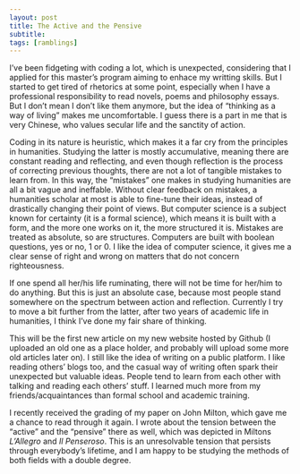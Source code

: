 ```yaml
---
layout: post
title: The Active and the Pensive
subtitle: 
tags: [ramblings]
---
```

I’ve been fidgeting with coding a lot, which is unexpected, considering that I applied for this master’s program aiming to enhace my writting skills. But I started to get tired of rhetorics at some point, especially when I have a professional responsibility to read novels, poems and philosophy essays. But I don’t mean I don’t like them anymore, but the idea of “thinking as a way of living” makes me uncomfortable. I guess there is a part in me that is very Chinese, who values secular life and the sanctity of action. 

Coding in its nature is heuristic, which makes it a far cry from the principles in humanities. Studying the latter is mostly accumulative, meaning there are constant reading and reflecting, and even though reflection is the process of correcting previous thoughts, there are not a lot of tangible mistakes to learn from. In this way, the “mistakes” one makes in studying humanities are all a bit vague and ineffable. Without clear feedback on mistakes, a humanities scholar at most is able to fine-tune their ideas, instead of drastically changing their point of views. But computer science is a subject known for certainty (it is a formal science), which means it is built with a form, and the more one works on it, the more structured it is. Mistakes are treated as absolute, so are structures. Computers are built with boolean questions, yes or no, 1 or 0. I like the idea of computer science, it gives me a clear sense of right and wrong on matters that do not concern righteousness. 

If one spend all her/his life ruminating, there will not be time for her/him to do anything. But this is just an absolute case, because most people stand somewhere on the spectrum between action and reflection. Currently I try to move a bit further from the latter, after two years of academic life in humanities, I think I’ve done my fair share of thinking. 

This will be the first new article on my new website hosted by Github (I uploaded an old one as a place holder, and probably will upload some more old articles later on). I still like the idea of writing on a public platform. I like reading others’ blogs too, and the casual way of writing often spark their unexpected but valuable ideas. People tend to learn from each other with talking and reading each others’ stuff. I learned much more from my friends/acquaintances than formal school and academic training. 

I recently received the grading of my paper on John Milton, which gave me a chance to read through it again. I wrote about the tension between the “active” and the “pensive” there as well, which was depicted in Miltons *L’Allegro* and *Il Penseroso*. This is an unresolvable tension that persists through everybody’s lifetime, and I am happy to be studying the methods of both fields with a double degree. 